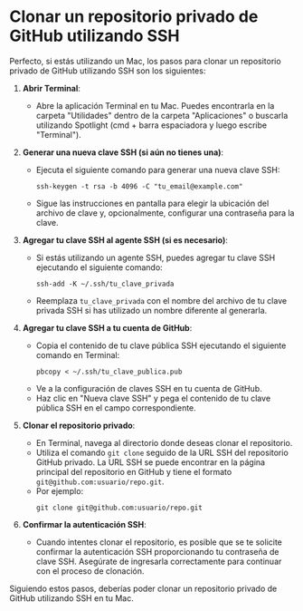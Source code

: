# Clonar un repositorio privado de GitHub utilizando SSH

Perfecto, si estás utilizando un Mac, los pasos para clonar un repositorio privado de GitHub utilizando SSH son los siguientes:

1. **Abrir Terminal**:
   - Abre la aplicación Terminal en tu Mac. Puedes encontrarla en la carpeta "Utilidades" dentro de la carpeta "Aplicaciones" o buscarla utilizando Spotlight (cmd + barra espaciadora y luego escribe "Terminal").

2. **Generar una nueva clave SSH (si aún no tienes una)**:
   - Ejecuta el siguiente comando para generar una nueva clave SSH:
     ```
     ssh-keygen -t rsa -b 4096 -C "tu_email@example.com"
     ```
   - Sigue las instrucciones en pantalla para elegir la ubicación del archivo de clave y, opcionalmente, configurar una contraseña para la clave.

3. **Agregar tu clave SSH al agente SSH (si es necesario)**:
   - Si estás utilizando un agente SSH, puedes agregar tu clave SSH ejecutando el siguiente comando:
     ```
     ssh-add -K ~/.ssh/tu_clave_privada
     ```
   - Reemplaza `tu_clave_privada` con el nombre del archivo de tu clave privada SSH si has utilizado un nombre diferente al generarla.

4. **Agregar tu clave SSH a tu cuenta de GitHub**:
   - Copia el contenido de tu clave pública SSH ejecutando el siguiente comando en Terminal:
     ```
     pbcopy < ~/.ssh/tu_clave_publica.pub
     ```
   - Ve a la configuración de claves SSH en tu cuenta de GitHub.
   - Haz clic en "Nueva clave SSH" y pega el contenido de tu clave pública SSH en el campo correspondiente.

5. **Clonar el repositorio privado**:
   - En Terminal, navega al directorio donde deseas clonar el repositorio.
   - Utiliza el comando `git clone` seguido de la URL SSH del repositorio GitHub privado. La URL SSH se puede encontrar en la página principal del repositorio en GitHub y tiene el formato `git@github.com:usuario/repo.git`.
   - Por ejemplo:
     ```
     git clone git@github.com:usuario/repo.git
     ```

6. **Confirmar la autenticación SSH**:
   - Cuando intentes clonar el repositorio, es posible que se te solicite confirmar la autenticación SSH proporcionando tu contraseña de clave SSH. Asegúrate de ingresarla correctamente para continuar con el proceso de clonación.

Siguiendo estos pasos, deberías poder clonar un repositorio privado de GitHub utilizando SSH en tu Mac.
